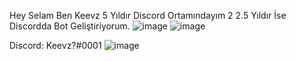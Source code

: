 Hey Selam Ben Keevz 5 Yıldır Discord Ortamındayım 2 2.5 Yıldır İse Discordda Bot Geliştiriyorum.
![image](https://user-images.githubusercontent.com/118479147/202539625-f580f582-8e44-4806-b5b3-c561cd4b63aa.png)
![image](https://user-images.githubusercontent.com/118479147/202539701-7a35f3fb-5fa8-4432-8ba5-9c16d78a2026.png)

Discord: Keevz?#0001
![image](https://user-images.githubusercontent.com/118479147/202539485-8cfaaaf7-4e78-40c4-a274-29331d125d62.png)
